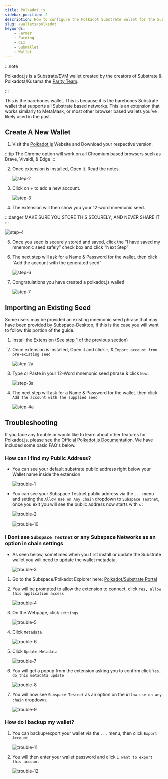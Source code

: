 ```yaml
---
title: Polkadot.js
sidebar_position: 2
description: How to configure the Polkadot Substrate wallet for the Subspace Network
slug: /wallets/polkadot
keywords:
    - Farmer
    - Farming
    - CLI
    - SubWallet
    - Wallet
---
```


:::note

Polkadot.js is a Substrate/EVM wallet created by the creators of Substrate & Polkadota/Kusama the [Parity Team](https://www.parity.io/).

:::

This is the barebones wallet. This is because it is the barebones Substrate wallet that supports all Substrate based networks. This is an extension that works similarly to MetaMask, or most other browser based wallets you’ve likely used in the past.

## Create A New Wallet

1. Visit the [Polkadot.js](https://polkadot.js.org/extension/) Website and Download your respective version. 

:::tip
The Chrome option will work on all Chromium based browsers such as Brave, Vivaldi, & Edge
:::

2. Once extension is installed, Open it. Read the notes. 

    ![step-2](/img/doc-imgs/polkadot/Polkadot-1.png)

3. Click on + to add a new account. 

    ![step-3](/img/doc-imgs/polkadot/Polkadot-2.png)

4. The extension will then show you your 12-word mnemonic seed.

:::danger
MAKE SURE YOU STORE THIS SECURELY, AND NEVER SHARE IT
:::

![step-4](/img/doc-imgs/polkadot/Polkadot-3.png)

5. Once you seed is securely stored and saved, click the “I have saved my mnemonic seed safely” check box and click “Next Step”

6. The next step will ask for a Name & Password for the wallet. then click “Add the account with the generated seed”

    ![step-6](/img/doc-imgs/polkadot/Polkadot-4.png)

7. Congratulations you have created a polkadot.js wallet!

    ![step-7](/img/doc-imgs/polkadot/Polkadot-5.png)


## Importing an Existing Seed

Some users may be provided an existing mnemonic seed phrase that may have been provided by Subspace-Desktop, if this is the case you will want to follow this portion of the guide.

1. Install the Extension (See [step 1](#create-a-new-wallet) of the previous section)

2. Once extension is installed, Open it and click `+`, & `Import account from pre-existing seed`

    ![step-2a](/img/doc-imgs/polkadot/step-2a.png)

3. Type or Paste in your 12-Word mnemonic seed phrase & click `Next`

    ![step-3a](/img/doc-imgs/polkadot/step-3a.png)

4. The next step will ask for a Name & Password for the wallet. then click `Add the account with the supplied seed`

    ![step-4a](/img/doc-imgs/polkadot/step-4a.png)


## Troubleshooting

If you face any trouble or would like to learn about other features for Polkadot.js, please see the [Official Polkadot.js Documentation](https://polkadot.js.org/). We have included some basic FAQ's below.

### How can I find my Public Address?
- You can see your default substrate public address right below your Wallet name inside the extension

    ![trouble-1](/img/doc-imgs/polkadot/trouble-1.png)

- You can see your Subspace Testnet public address via the `...` menu and setting the `Allow Use on Any Chain` dropdown to `Subspace Testnet`, once you exit you will see the public address now starts with `st`

    ![trouble-2](/img/doc-imgs/polkadot/trouble-2.png)

    ![trouble-10](/img/doc-imgs/polkadot/trouble-10.png)

### I Dont see `Subspace Testnet` or any Subspace Networks as an option in chain settings

- As seen below, sometimes when you first install or update the Substrate wallet you will need to update the wallet metadata.

    ![trouble-3](/img/doc-imgs/polkadot/trouble-3.png)

1. Go to the Subspace/Polkadot Explorer here: [Polkadot/Substrate Portal](https://polkadot.js.org/apps/?rpc=wss%3A%2F%2Frpc.taurus.subspace.foundation%2Fws#/explorer)

2. You will be prompted to allow the extension to connect, click `Yes, allow this application access`

    ![trouble-4](/img/doc-imgs/polkadot/trouble-4.png)

3. On the Webpage, click `settings`

    ![trouble-5](/img/doc-imgs/polkadot/trouble-5.png)

4. Click `Metadata`

    ![trouble-6](/img/doc-imgs/polkadot/trouble-6.png)

5. Click `Update Metadata`

    ![trouble-7](/img/doc-imgs/polkadot/trouble-7.png)

6. You will get a popup from the extension asking you to confirm click `Yes, do this metadata update` 

    ![trouble-8](/img/doc-imgs/polkadot/trouble-8.png)

7. You will now see `Subspace Testnet` as an option on the `Allow use on any chain` dropdown. 

    ![trouble-9](/img/doc-imgs/polkadot/trouble-9.png)

### How do I backup my wallet?

1. You can backup/export your wallet via the `...` menu, then click `Export Account`

    ![trouble-11](/img/doc-imgs/polkadot/trouble-11.png)

2. You will then enter your wallet password and click `I want to export this account`

    ![trouble-12](/img/doc-imgs/polkadot/trouble-12.png)
